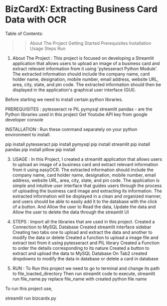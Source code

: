 # BizCardX: Extracting Business Card Data with OCR

Table of Contents:
>>About The Project
>>Getting Started
>>Prerequisites
>>Installation
>>Usage
>>Steps
>>Run


1. About The Project :
This project is focused on developing a Streamlit application that allows users to upload an image of a business card and extract relevant information from it using 'pytesseract Python Module'. The extracted information should include the company name, card holder name, designation, mobile number, email address, website URL, area, city, state, and pin code. The extracted information should then be displayed in the application's graphical user interface (GUI).


Before starting we need to install certain python libraries.

PREREQUISITES :
pytesseract
re
PIL
pymysql
streamlit
pandas - are the Python libraries used in this project
Get Youtube API key from google developer console



INSTALLATION :
Run these command separately on your python environment to install.

  pip install pytesseract
  pip install pymysql
  pip install streamlit
  pip install pandas
  pip install pillow
  pip install 


3. USAGE :
In this Project, I created a streamlit application that allows users to upload an image of a business card and extract relevant information from it using easyOCR. The extracted information should include the company name, card holder name, designation, mobile number, email address, website URL, area, city, state, and pin code.
The application is simple and intuitive user interface that guides users through the process of uploading the business card image and extracting its information. The extracted information will be displayed in a clean and organized manner, and users should be able to easily add it to the database with the click of a button. And Allow the user to Read the data, Update the data and Allow the user to delete the data through the streamlit UI



4. STEPS :
Import all the libraries that are used in this project.
Created a Connection to MySQL Database
Created streamlit interface sidebar
Creating two tabs one to upload and extract the data and another to modify the data or delete
Created a function to upload a image file and extract text from it using pytesseract and PIL library
Created a Function to order the details corresponding to its nature
Created a button to extract and upload the data to MySQL Database
On Tab2 created dropdowns to modify the data in database or delete a card in database

5. RUN :
To Run this project we need to go to terminal and change its path to file_loacted_directory
Then run streamlit code to execute,
       streamlit run file_name.py
replace file_name with created python file name

To run this project use,

  streamlit run bizcardx.py 
